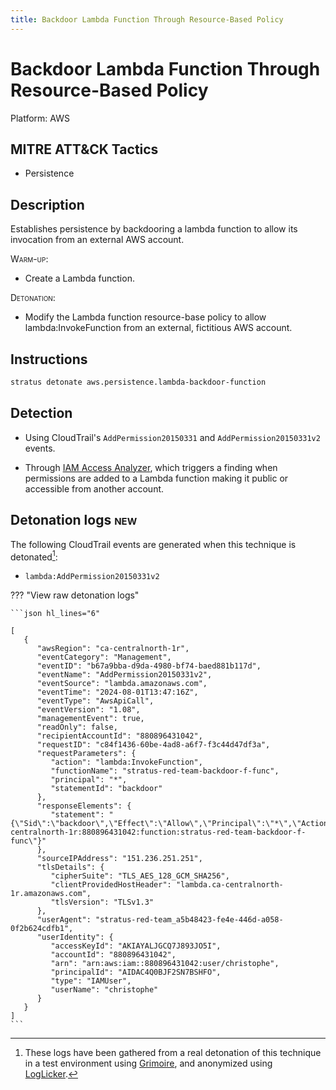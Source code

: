 ```yaml
---
title: Backdoor Lambda Function Through Resource-Based Policy
---
```


# Backdoor Lambda Function Through Resource-Based Policy




Platform: AWS

## MITRE ATT&CK Tactics


- Persistence

## Description


Establishes persistence by backdooring a lambda function to allow its invocation from an external AWS account.

<span style="font-variant: small-caps;">Warm-up</span>: 

- Create a Lambda function.

<span style="font-variant: small-caps;">Detonation</span>: 

- Modify the Lambda function resource-base policy to allow lambda:InvokeFunction from an external, fictitious AWS account.


## Instructions

```bash title="Detonate with Stratus Red Team"
stratus detonate aws.persistence.lambda-backdoor-function
```
## Detection


- Using CloudTrail's <code>AddPermission20150331</code> and <code>AddPermission20150331v2</code> events.

- Through [IAM Access Analyzer](https://docs.aws.amazon.com/IAM/latest/UserGuide/access-analyzer-resources.html#access-analyzer-lambda), which triggers a finding when permissions are added to a Lambda function making it 
public or accessible from another account.





## Detonation logs <span class="smallcaps w3-badge w3-pink w3-round w3-text-sand" title="TODO">new</span>

The following CloudTrail events are generated when this technique is detonated[^1]:


- `lambda:AddPermission20150331v2`


??? "View raw detonation logs"

    ```json hl_lines="6"

    [
	   {
	      "awsRegion": "ca-centralnorth-1r",
	      "eventCategory": "Management",
	      "eventID": "b67a9bba-d9da-4980-bf74-baed881b117d",
	      "eventName": "AddPermission20150331v2",
	      "eventSource": "lambda.amazonaws.com",
	      "eventTime": "2024-08-01T13:47:16Z",
	      "eventType": "AwsApiCall",
	      "eventVersion": "1.08",
	      "managementEvent": true,
	      "readOnly": false,
	      "recipientAccountId": "880896431042",
	      "requestID": "c84f1436-60be-4ad8-a6f7-f3c44d47df3a",
	      "requestParameters": {
	         "action": "lambda:InvokeFunction",
	         "functionName": "stratus-red-team-backdoor-f-func",
	         "principal": "*",
	         "statementId": "backdoor"
	      },
	      "responseElements": {
	         "statement": "{\"Sid\":\"backdoor\",\"Effect\":\"Allow\",\"Principal\":\"*\",\"Action\":\"lambda:InvokeFunction\",\"Resource\":\"arn:aws:lambda:ca-centralnorth-1r:880896431042:function:stratus-red-team-backdoor-f-func\"}"
	      },
	      "sourceIPAddress": "151.236.251.251",
	      "tlsDetails": {
	         "cipherSuite": "TLS_AES_128_GCM_SHA256",
	         "clientProvidedHostHeader": "lambda.ca-centralnorth-1r.amazonaws.com",
	         "tlsVersion": "TLSv1.3"
	      },
	      "userAgent": "stratus-red-team_a5b48423-fe4e-446d-a058-0f2b624cdfb1",
	      "userIdentity": {
	         "accessKeyId": "AKIAYALJGCQ7J893JO5I",
	         "accountId": "880896431042",
	         "arn": "arn:aws:iam::880896431042:user/christophe",
	         "principalId": "AIDAC4Q0BJF2SN7BSHFO",
	         "type": "IAMUser",
	         "userName": "christophe"
	      }
	   }
	]
    ```

[^1]: These logs have been gathered from a real detonation of this technique in a test environment using [Grimoire](https://github.com/DataDog/grimoire), and anonymized using [LogLicker](https://github.com/Permiso-io-tools/LogLicker).
